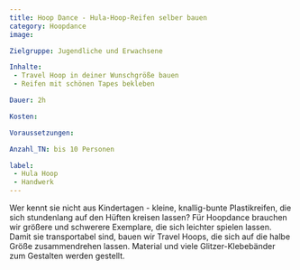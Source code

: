 ```yaml
---
title: Hoop Dance - Hula-Hoop-Reifen selber bauen
category: Hoopdance
image: 

Zielgruppe: Jugendliche und Erwachsene

Inhalte:
 - Travel Hoop in deiner Wunschgröße bauen
 - Reifen mit schönen Tapes bekleben

Dauer: 2h

Kosten: 

Voraussetzungen:

Anzahl_TN: bis 10 Personen

label:
 - Hula Hoop
 - Handwerk
---
```




Wer kennt sie nicht aus Kindertagen - kleine, knallig-bunte Plastikreifen, die sich stundenlang auf den Hüften kreisen lassen? Für Hoopdance brauchen wir größere und schwerere Exemplare, die sich leichter spielen lassen. Damit sie transportabel sind, bauen wir Travel Hoops, die sich auf die halbe Größe zusammendrehen lassen. Material und viele Glitzer-Klebebänder zum Gestalten werden gestellt.
